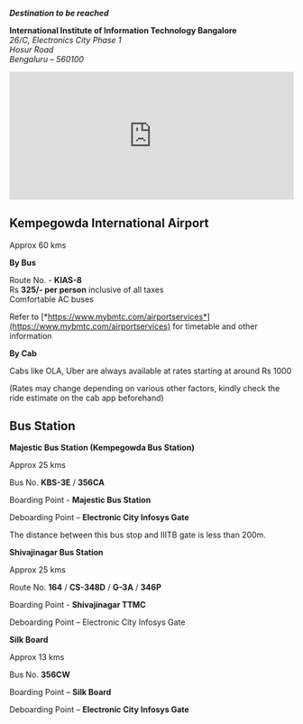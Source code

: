 
***Destination to be reached***

**International Institute of Information Technology Bangalore**  
*26/C, Electronics City Phase 1*  
*Hosur Road*   
*Bengaluru – 560100*  


<style>
    .google-maps {
        position: relative;
        padding-bottom: 45% !important; // This is the aspect ratio
        height: 0;
        overflow: hidden;
    }
    .google-maps iframe {
        position: absolute;
        top: 0;
        left: 0;
        width: 100% !important;
        height: 100% !important;
    }
</style>
<div class = "google-maps">
<iframe src="https://www.google.com/maps/embed?pb=!1m18!1m12!1m3!1d3889.97870448031!2d77.66094925071353!3d12.84465189089481!2m3!1f0!2f0!3f0!3m2!1i1024!2i768!4f13.1!3m3!1m2!1s0x3bae135aeb7f340f%3A0x3ad86af40d2ac611!2sInternational%20Institute%20of%20Information%20Technology%20Bangalore!5e0!3m2!1sen!2sin!4v1602231365208!5m2!1sen!2sin" width="600" height="600" frameborder="0" style="border:0;" allowfullscreen="" aria-hidden="false" tabindex="0"></iframe>
</div>

## Kempegowda International Airport

Approx 60 kms

**By Bus**

Route No. - **KIAS-8**  
Rs **325/- per person** inclusive of all taxes  
Comfortable AC buses

Refer to
[*https://www.mybmtc.com/airportservices*](https://www.mybmtc.com/airportservices)
for timetable and other information

**By Cab**

Cabs like OLA, Uber are always available at rates starting at around Rs
1000

(Rates may change depending on various other factors, kindly check the
ride estimate on the cab app beforehand)

## Bus Station

**Majestic Bus Station (Kempegowda Bus Station)**

Approx 25 kms 

Bus No. **KBS-3E** / **356CA**

Boarding Point - **Majestic Bus Station**

Deboarding Point – **Electronic City Infosys Gate**

The distance between this bus stop and IIITB gate is less than 200m.

**Shivajinagar Bus Station**

Approx 25 kms

Route No. **164** / **CS-348D** / **G-3A** / **346P**

Boarding Point - **Shivajinagar TTMC**

Deboarding Point – Electronic City Infosys Gate

**Silk Board**

Approx 13 kms 

Bus No. **356CW**

Boarding Point – **Silk Board**

Deboarding Point – **Electronic City Infosys Gate**
